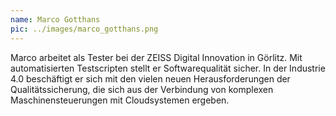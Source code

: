 ```yaml
---
name: Marco Gotthans
pic: ../images/marco_gotthans.png
---
```


Marco arbeitet als Tester bei der ZEISS Digital Innovation in Görlitz. Mit automatisierten Testscripten stellt er Softwarequalität sicher. In der Industrie 4.0 beschäftigt er sich mit den vielen neuen Herausforderungen der Qualitätssicherung, die sich aus der Verbindung von komplexen Maschinensteuerungen mit Cloudsystemen ergeben.